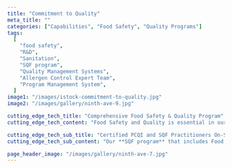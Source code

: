 ```yaml
---
title: "Commitment to Quality"
meta_title: ""
categories: ["Capabilities", "Food Safety", "Quality Programs"]
tags:
  [
    "food safety",
    "R&D",
    "Sanitation",
    "SQF program",
    "Quality Management Systems",
    "Allergen Control Expert Team",
    "Program Management System",
  ]
image1: "/images/istock-commitment-to-quality.jpg"
image2: "/images/gallery/ninth-ave-9.jpg"

cutting_edge_tech_title: "Comprehensive Food Safety & Quality Program"
cutting_edge_tech_content: "Food Safety and Quality is essential in our industry, and here at __**Ninth Avenue Foods**__ we pride ourselves in a robust and comprehensive **Food Safety** and **Quality Program** that is tailored for each product produced.\n\nOur Quality team is comprised of 13 highly skilled professionals in the areas of **Food Safety**, **Quality**, **R&D** and **Sanitation** where best practices are applied."

cutting_edge_tech_sub_title: "Certified PCQI and SQF Practitioners On-Site at Ninth Avenue Foods"
cutting_edge_tech_sub_content: "Our **SQF program** that includes Food safety and quality codes, as well as our **Quality Management Systems**, was built on over a century of data and regulatory guidance with a highly capable lab where all analytical testing and result assessments can be performed, including an **Allergen Control Expert Team**. \n\nThe **Program Management System** is designed for continuous improvement and compliance with customer specifications, legislation and industry practices."

page_header_image: "/images/gallery/ninth-ave-7.jpg"
---
```

